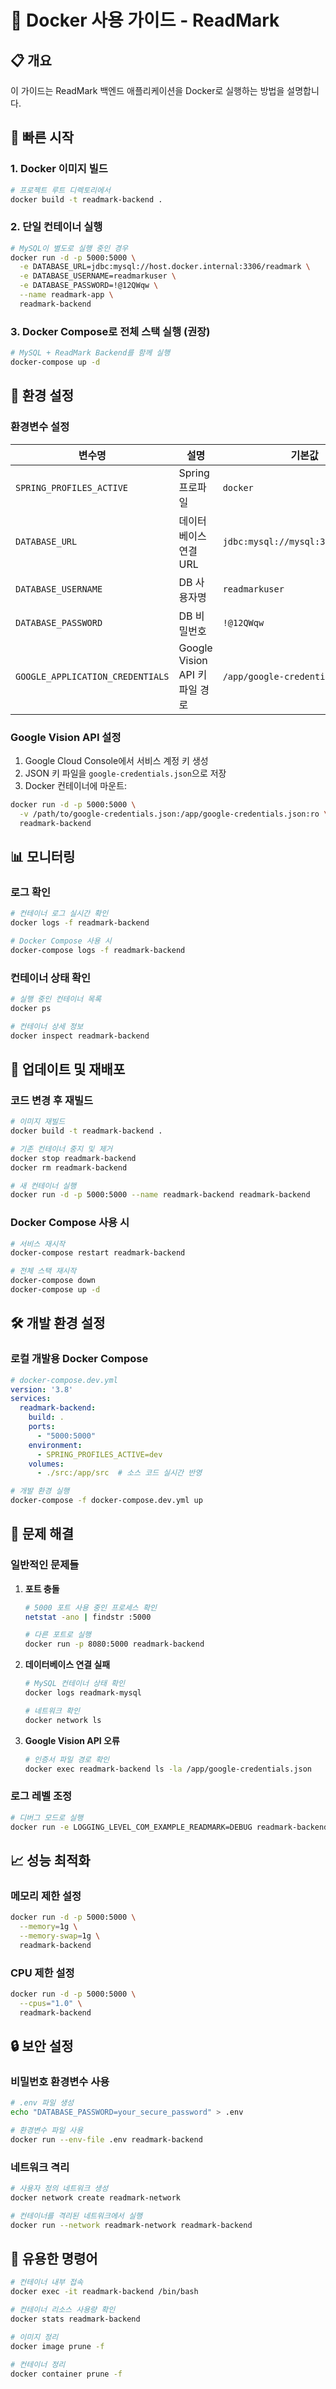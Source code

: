# 🐳 Docker 사용 가이드 - ReadMark

## 📋 개요

이 가이드는 ReadMark 백엔드 애플리케이션을 Docker로 실행하는 방법을 설명합니다.

## 🚀 빠른 시작

### 1. Docker 이미지 빌드
```bash
# 프로젝트 루트 디렉토리에서
docker build -t readmark-backend .
```

### 2. 단일 컨테이너 실행
```bash
# MySQL이 별도로 실행 중인 경우
docker run -d -p 5000:5000 \
  -e DATABASE_URL=jdbc:mysql://host.docker.internal:3306/readmark \
  -e DATABASE_USERNAME=readmarkuser \
  -e DATABASE_PASSWORD=!@12QWqw \
  --name readmark-app \
  readmark-backend
```

### 3. Docker Compose로 전체 스택 실행 (권장)
```bash
# MySQL + ReadMark Backend를 함께 실행
docker-compose up -d
```

## 🔧 환경 설정

### 환경변수 설정

| 변수명 | 설명 | 기본값 |
|--------|------|--------|
| `SPRING_PROFILES_ACTIVE` | Spring 프로파일 | `docker` |
| `DATABASE_URL` | 데이터베이스 연결 URL | `jdbc:mysql://mysql:3306/readmark` |
| `DATABASE_USERNAME` | DB 사용자명 | `readmarkuser` |
| `DATABASE_PASSWORD` | DB 비밀번호 | `!@12QWqw` |
| `GOOGLE_APPLICATION_CREDENTIALS` | Google Vision API 키 파일 경로 | `/app/google-credentials.json` |

### Google Vision API 설정

1. Google Cloud Console에서 서비스 계정 키 생성
2. JSON 키 파일을 `google-credentials.json`으로 저장
3. Docker 컨테이너에 마운트:

```bash
docker run -d -p 5000:5000 \
  -v /path/to/google-credentials.json:/app/google-credentials.json:ro \
  readmark-backend
```

## 📊 모니터링

### 로그 확인
```bash
# 컨테이너 로그 실시간 확인
docker logs -f readmark-backend

# Docker Compose 사용 시
docker-compose logs -f readmark-backend
```

### 컨테이너 상태 확인
```bash
# 실행 중인 컨테이너 목록
docker ps

# 컨테이너 상세 정보
docker inspect readmark-backend
```

## 🔄 업데이트 및 재배포

### 코드 변경 후 재빌드
```bash
# 이미지 재빌드
docker build -t readmark-backend .

# 기존 컨테이너 중지 및 제거
docker stop readmark-backend
docker rm readmark-backend

# 새 컨테이너 실행
docker run -d -p 5000:5000 --name readmark-backend readmark-backend
```

### Docker Compose 사용 시
```bash
# 서비스 재시작
docker-compose restart readmark-backend

# 전체 스택 재시작
docker-compose down
docker-compose up -d
```

## 🛠️ 개발 환경 설정

### 로컬 개발용 Docker Compose
```yaml
# docker-compose.dev.yml
version: '3.8'
services:
  readmark-backend:
    build: .
    ports:
      - "5000:5000"
    environment:
      - SPRING_PROFILES_ACTIVE=dev
    volumes:
      - ./src:/app/src  # 소스 코드 실시간 반영
```

```bash
# 개발 환경 실행
docker-compose -f docker-compose.dev.yml up
```

## 🐛 문제 해결

### 일반적인 문제들

1. **포트 충돌**
   ```bash
   # 5000 포트 사용 중인 프로세스 확인
   netstat -ano | findstr :5000
   
   # 다른 포트로 실행
   docker run -p 8080:5000 readmark-backend
   ```

2. **데이터베이스 연결 실패**
   ```bash
   # MySQL 컨테이너 상태 확인
   docker logs readmark-mysql
   
   # 네트워크 확인
   docker network ls
   ```

3. **Google Vision API 오류**
   ```bash
   # 인증서 파일 경로 확인
   docker exec readmark-backend ls -la /app/google-credentials.json
   ```

### 로그 레벨 조정
```bash
# 디버그 모드로 실행
docker run -e LOGGING_LEVEL_COM_EXAMPLE_READMARK=DEBUG readmark-backend
```

## 📈 성능 최적화

### 메모리 제한 설정
```bash
docker run -d -p 5000:5000 \
  --memory=1g \
  --memory-swap=1g \
  readmark-backend
```

### CPU 제한 설정
```bash
docker run -d -p 5000:5000 \
  --cpus="1.0" \
  readmark-backend
```

## 🔒 보안 설정

### 비밀번호 환경변수 사용
```bash
# .env 파일 생성
echo "DATABASE_PASSWORD=your_secure_password" > .env

# 환경변수 파일 사용
docker run --env-file .env readmark-backend
```

### 네트워크 격리
```bash
# 사용자 정의 네트워크 생성
docker network create readmark-network

# 컨테이너를 격리된 네트워크에서 실행
docker run --network readmark-network readmark-backend
```

## 📝 유용한 명령어

```bash
# 컨테이너 내부 접속
docker exec -it readmark-backend /bin/bash

# 컨테이너 리소스 사용량 확인
docker stats readmark-backend

# 이미지 정리
docker image prune -f

# 컨테이너 정리
docker container prune -f
```




